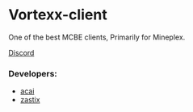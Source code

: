 # Vortexx-client
One of the best MCBE clients, Primarily for Mineplex.

[Discord](https://discord.gg/M9Q6VYvGgz)

### Developers:
- [acai](https://github.com/l2vy7/)
- [zastix](https://github.com/notzastix/)
